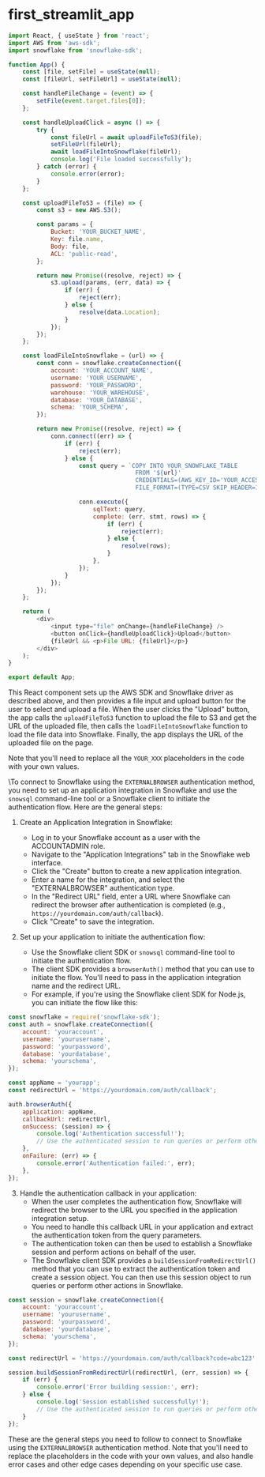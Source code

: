 # first_streamlit_app
```javascript
import React, { useState } from 'react';
import AWS from 'aws-sdk';
import snowflake from 'snowflake-sdk';

function App() {
    const [file, setFile] = useState(null);
    const [fileUrl, setFileUrl] = useState(null);

    const handleFileChange = (event) => {
        setFile(event.target.files[0]);
    };

    const handleUploadClick = async () => {
        try {
            const fileUrl = await uploadFileToS3(file);
            setFileUrl(fileUrl);
            await loadFileIntoSnowflake(fileUrl);
            console.log('File loaded successfully');
        } catch (error) {
            console.error(error);
        }
    };

    const uploadFileToS3 = (file) => {
        const s3 = new AWS.S3();

        const params = {
            Bucket: 'YOUR_BUCKET_NAME',
            Key: file.name,
            Body: file,
            ACL: 'public-read',
        };

        return new Promise((resolve, reject) => {
            s3.upload(params, (err, data) => {
                if (err) {
                    reject(err);
                } else {
                    resolve(data.Location);
                }
            });
        });
    };

    const loadFileIntoSnowflake = (url) => {
        const conn = snowflake.createConnection({
            account: 'YOUR_ACCOUNT_NAME',
            username: 'YOUR_USERNAME',
            password: 'YOUR_PASSWORD',
            warehouse: 'YOUR_WAREHOUSE',
            database: 'YOUR_DATABASE',
            schema: 'YOUR_SCHEMA',
        });

        return new Promise((resolve, reject) => {
            conn.connect((err) => {
                if (err) {
                    reject(err);
                } else {
                    const query = `COPY INTO YOUR_SNOWFLAKE_TABLE
                                    FROM '${url}'
                                    CREDENTIALS=(AWS_KEY_ID='YOUR_ACCESS_KEY_ID' AWS_SECRET_KEY='YOUR_SECRET_ACCESS_KEY')
                                    FILE_FORMAT=(TYPE=CSV SKIP_HEADER=1);`;

                    conn.execute({
                        sqlText: query,
                        complete: (err, stmt, rows) => {
                            if (err) {
                                reject(err);
                            } else {
                                resolve(rows);
                            }
                        },
                    });
                }
            });
        });
    };

    return (
        <div>
            <input type="file" onChange={handleFileChange} />
            <button onClick={handleUploadClick}>Upload</button>
            {fileUrl && <p>File URL: {fileUrl}</p>}
        </div>
    );
}

export default App;
```

This React component sets up the AWS SDK and Snowflake driver as described above, and then provides a file input and upload button for the user to select and upload a file. When the user clicks the "Upload" button, the app calls the `uploadFileToS3` function to upload the file to S3 and get the URL of the uploaded file, then calls the `loadFileIntoSnowflake` function to load the file data into Snowflake. Finally, the app displays the URL of the uploaded file on the page.

Note that you'll need to replace all the `YOUR_XXX` placeholders in the code with your own values.

\To connect to Snowflake using the `EXTERNALBROWSER` authentication method, you need to set up an application integration in Snowflake and use the `snowsql` command-line tool or a Snowflake client to initiate the authentication flow. Here are the general steps:

1. Create an Application Integration in Snowflake:
   - Log in to your Snowflake account as a user with the ACCOUNTADMIN role.
   - Navigate to the "Application Integrations" tab in the Snowflake web interface.
   - Click the "Create" button to create a new application integration.
   - Enter a name for the integration, and select the "EXTERNALBROWSER" authentication type.
   - In the "Redirect URL" field, enter a URL where Snowflake can redirect the browser after authentication is completed (e.g., `https://yourdomain.com/auth/callback`).
   - Click "Create" to save the integration.

2. Set up your application to initiate the authentication flow:
   - Use the Snowflake client SDK or `snowsql` command-line tool to initiate the authentication flow.
   - The client SDK provides a `browserAuth()` method that you can use to initiate the flow. You'll need to pass in the application integration name and the redirect URL.
   - For example, if you're using the Snowflake client SDK for Node.js, you can initiate the flow like this:

```javascript
const snowflake = require('snowflake-sdk');
const auth = snowflake.createConnection({
    account: 'youraccount',
    username: 'yourusername',
    password: 'yourpassword',
    database: 'yourdatabase',
    schema: 'yourschema',
});

const appName = 'yourapp';
const redirectUrl = 'https://yourdomain.com/auth/callback';

auth.browserAuth({
    application: appName,
    callbackUrl: redirectUrl,
    onSuccess: (session) => {
        console.log('Authentication successful!');
        // Use the authenticated session to run queries or perform other actions in Snowflake.
    },
    onFailure: (err) => {
        console.error('Authentication failed:', err);
    },
});
```

3. Handle the authentication callback in your application:
   - When the user completes the authentication flow, Snowflake will redirect the browser to the URL you specified in the application integration setup.
   - You need to handle this callback URL in your application and extract the authentication token from the query parameters.
   - The authentication token can then be used to establish a Snowflake session and perform actions on behalf of the user.
   - The Snowflake client SDK provides a `buildSessionFromRedirectUrl()` method that you can use to extract the authentication token and create a session object. You can then use this session object to run queries or perform other actions in Snowflake.

```javascript
const session = snowflake.createConnection({
    account: 'youraccount',
    username: 'yourusername',
    password: 'yourpassword',
    database: 'yourdatabase',
    schema: 'yourschema',
});

const redirectUrl = 'https://yourdomain.com/auth/callback?code=abc123';

session.buildSessionFromRedirectUrl(redirectUrl, (err, session) => {
    if (err) {
        console.error('Error building session:', err);
    } else {
        console.log('Session established successfully!');
        // Use the authenticated session to run queries or perform other actions in Snowflake.
    }
});
```

These are the general steps you need to follow to connect to Snowflake using the `EXTERNALBROWSER` authentication method. Note that you'll need to replace the placeholders in the code with your own values, and also handle error cases and other edge cases depending on your specific use case.
